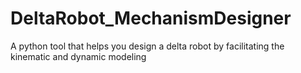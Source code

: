 # DeltaRobot_MechanismDesigner
A python tool that helps you design a delta robot by facilitating the kinematic and dynamic modeling
